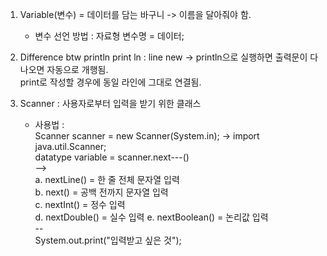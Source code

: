1. Variable(변수) = 데이터를 담는 바구니 -> 이름을 달아줘야 함.
   * 변수 선언 방법 : 자료형 변수명 = 데이터;


2.  Difference btw println print
       ln : line new -> println으로 실행하면 출력문이 다 나오면 자동으로 개행됨.  
       print로 작성할 경우에 동일 라인에 그대로 연결됨.


3. Scanner : 사용자로부터 입력을 받기 위한 클래스
    * 사용법 :  
   Scanner scanner = new Scanner(System.in); -> import java.util.Scanner;  
datatype variable = scanner.next---()  
-->  
a. nextLine() = 한 줄 전체 문자열 입력  
b. next() = 공백 전까지 문자열 입력  
c. nextInt() = 정수 입력  
d. nextDouble() = 실수 입력
e. nextBoolean() = 논리값 입력  
--  
System.out.print("입력받고 싶은 것");  